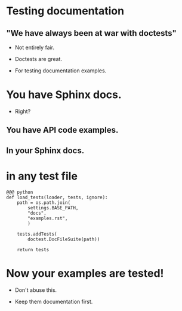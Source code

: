 <!SLIDE>

# Testing documentation #

<!SLIDE incremental>

## "We have always been at war with doctests" ##

* Not entirely fair.

* Doctests are great.

* For testing documentation examples.

<!SLIDE incremental>

# You have Sphinx docs. #

* Right?

<!SLIDE incremental>

## You have API code examples. ##

## In your Sphinx docs. ##

<!SLIDE>

# in any test file #

    @@@ python
    def load_tests(loader, tests, ignore):
        path = os.path.join(
            settings.BASE_PATH,
            "docs",
            "examples.rst",
            )

        tests.addTests(
            doctest.DocFileSuite(path))

        return tests

<!SLIDE incremental>

# Now your examples are tested! #

* Don't abuse this.

* Keep them documentation first.
